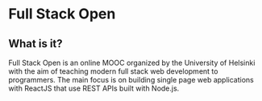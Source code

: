 # Full Stack Open

## What is it?
Full Stack Open is an online MOOC organized by the University of Helsinki with the aim of teaching modern full stack web development to programmers. The main focus is on building single page web applications with ReactJS that use REST APIs built with Node.js.
